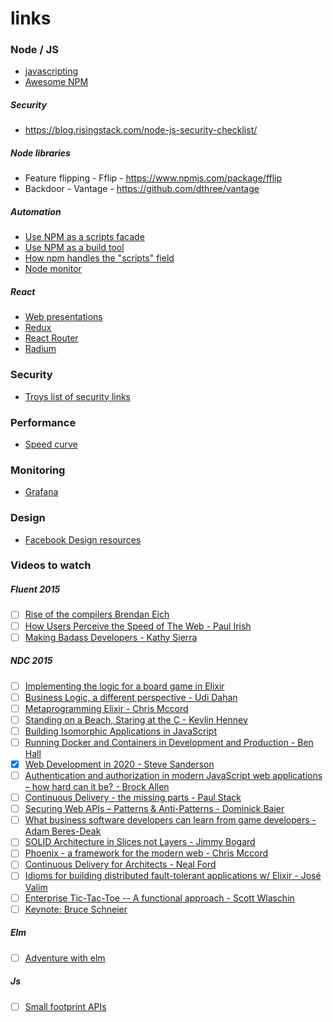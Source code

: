 # links

### Node / JS

- [javascripting](https://www.javascripting.com/)
- [Awesome NPM](https://github.com/sindresorhus/awesome-npm)

##### Security
- https://blog.risingstack.com/node-js-security-checklist/

##### Node libraries
- Feature flipping - Fflip - https://www.npmjs.com/package/fflip
- Backdoor - Vantage - https://github.com/dthree/vantage

##### Automation
- [Use NPM as a scripts facade](https://bocoup.com/weblog/a-facade-for-tooling-with-npm-scripts)
- [Use NPM as a build tool](http://blog.keithcirkel.co.uk/how-to-use-npm-as-a-build-tool/)
- [How npm handles the "scripts" field](https://docs.npmjs.com/misc/scripts)
- [Node monitor](https://www.npmjs.com/package/nodemon)

##### React
- [Web presentations](https://github.com/FormidableLabs/spectacle)
- [Redux](http://redux.js.org/)
- [React Router](https://github.com/rackt/react-router)
- [Radium](http://projects.formidablelabs.com/radium/)

### Security
- [Troys list of security links](http://www.troyhunt.com/2015/09/troys-ultimate-list-of-security-links.html)

### Performance
- [Speed curve](https://speedcurve.com/)

### Monitoring
- [Grafana](http://grafana.org/features/)

### Design
- [Facebook Design resources](http://facebook.github.io/design/)

### Videos to watch

##### Fluent 2015
- [ ] [Rise of the compilers Brendan Eich](https://www.youtube.com/watch?v=PlmsweSNhTw)
- [ ] [How Users Perceive the Speed of The Web - Paul Irish](https://www.youtube.com/watch?v=2ksXo2_Lfl0)
- [ ] [Making Badass Developers - Kathy Sierra](https://www.youtube.com/watch?v=FKTxC9pl-WM)

##### NDC 2015
- [ ] [Implementing the logic for a board game in Elixir](https://vimeo.com/131757761) 
- [ ] [Business Logic, a different perspective - Udi Dahan](https://vimeo.com/131757759)
- [ ] [Metaprogramming Elixir - Chris Mccord](https://vimeo.com/131643017)
- [ ] [Standing on a Beach, Staring at the C - Kevlin Henney](https://vimeo.com/131640723)
- [ ] [Building Isomorphic Applications in JavaScript](https://vimeo.com/131640205)
- [ ] [Running Docker and Containers in Development and Production - Ben Hall](https://vimeo.com/131639823)
- [x] [Web Development in 2020 - Steve Sanderson](https://vimeo.com/131637102)
- [ ] [Authentication and authorization in modern JavaScript web applications – how hard can it be? - Brock Allen](https://vimeo.com/131636653)
- [ ] [Continuous Delivery - the missing parts - Paul Stack](https://vimeo.com/131636649)
- [ ] [Securing Web APIs – Patterns & Anti-Patterns - Dominick Baier](https://vimeo.com/131635255)
- [ ] [What business software developers can learn from game developers - Adam Beres-Deak](https://vimeo.com/131634705)
- [ ] [SOLID Architecture in Slices not Layers - Jimmy Bogard](https://vimeo.com/131633177)
- [ ] [Phoenix - a framework for the modern web - Chris Mccord](https://vimeo.com/131633172)
- [ ] [Continuous Delivery for Architects - Neal Ford](https://vimeo.com/131632251)
- [ ] [Idioms for building distributed fault-tolerant applications w/ Elixir - José Valim](https://vimeo.com/131631884)
- [ ] [Enterprise Tic-Tac-Toe -- A functional approach - Scott Wlaschin](https://vimeo.com/131196782)
- [ ] [Keynote: Bruce Schneier](https://vimeo.com/131115865)

##### Elm
- [ ] [Adventure with elm](http://theburningmonk.com/2015/06/my-adventure-with-elm-ncrafts/)

##### Js
- [ ] [Small footprint APIs](https://www.youtube.com/watch?v=4anAwXYqLG8)
